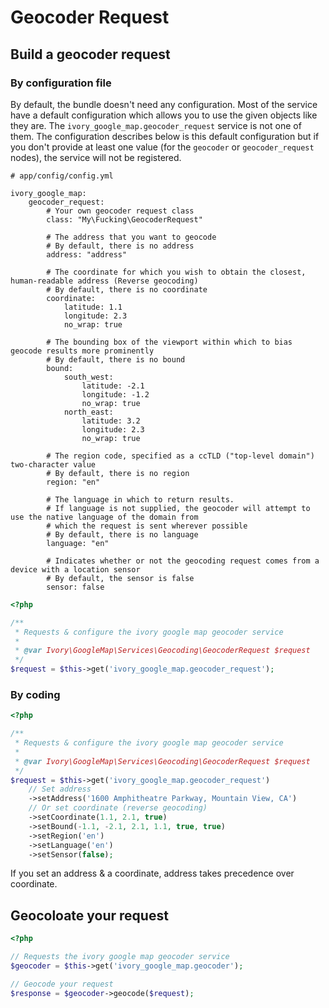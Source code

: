 # Geocoder Request

## Build a geocoder request

### By configuration file

By default, the bundle doesn't need any configuration. Most of the service have a default configuration which allows
you to use the given objects like they are. The ``ivory_google_map.geocoder_request`` service is not one of them. The
configuration describes below is this default configuration but if you don't provide at least one value (for the
`geocoder` or `geocoder_request` nodes), the service will not be registered.

```
# app/config/config.yml

ivory_google_map:
    geocoder_request:
        # Your own geocoder request class
        class: "My\Fucking\GeocoderRequest"

        # The address that you want to geocode
        # By default, there is no address
        address: "address"

        # The coordinate for which you wish to obtain the closest, human-readable address (Reverse geocoding)
        # By default, there is no coordinate
        coordinate:
            latitude: 1.1
            longitude: 2.3
            no_wrap: true

        # The bounding box of the viewport within which to bias geocode results more prominently
        # By default, there is no bound
        bound:
            south_west:
                latitude: -2.1
                longitude: -1.2
                no_wrap: true
            north_east:
                latitude: 3.2
                longitude: 2.3
                no_wrap: true

        # The region code, specified as a ccTLD ("top-level domain") two-character value
        # By default, there is no region
        region: "en"

        # The language in which to return results.
        # If language is not supplied, the geocoder will attempt to use the native language of the domain from
        # which the request is sent wherever possible
        # By default, there is no language
        language: "en"

        # Indicates whether or not the geocoding request comes from a device with a location sensor
        # By default, the sensor is false
        sensor: false
```

``` php
<?php

/**
 * Requests & configure the ivory google map geocoder service
 *
 * @var Ivory\GoogleMap\Services\Geocoding\GeocoderRequest $request
 */
$request = $this->get('ivory_google_map.geocoder_request');
```

### By coding

``` php
<?php

/**
 * Requests & configure the ivory google map geocoder service
 *
 * @var Ivory\GoogleMap\Services\Geocoding\GeocoderRequest $request
 */
$request = $this->get('ivory_google_map.geocoder_request')
    // Set address
    ->setAddress('1600 Amphitheatre Parkway, Mountain View, CA')
    // Or set coordinate (reverse geocoding)
    ->setCoordinate(1.1, 2.1, true)
    ->setBound(-1.1, -2.1, 2.1, 1.1, true, true)
    ->setRegion('en')
    ->setLanguage('en')
    ->setSensor(false);
```

If you set an address & a coordinate, address takes precedence over coordinate.

## Geocoloate your request

``` php
<?php

// Requests the ivory google map geocoder service
$geocoder = $this->get('ivory_google_map.geocoder');

// Geocode your request
$response = $geocoder->geocode($request);
```
